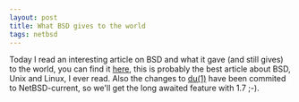```yaml
---
layout: post
title: What BSD gives to the world
tags: netbsd
---
```


Today I read an interesting article on BSD and what it gave
(and still gives) to the world, you can find it <a
href="http://www.extremetech.com/print_article/0,3998,a=31573,00.asp">here</a>,
this is probably the best article about BSD, Unix and Linux, I ever
read. Also the changes to <a
href="http://netbsd.gw.com/cgi-bin/man-cgi?du+1+NetBSD-current">du(1)</a>
have been commited to NetBSD-current, so we'll get the long awaited feature with 1.7 ;-).
